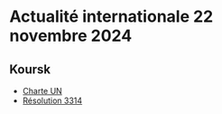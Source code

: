 # Actualité internationale 22 novembre 2024
## Koursk

- [Charte UN](https://www.un.org/fr/about-us/un-charter/full-text)
- [Résolution 3314](https://documents.un.org/doc/resolution/gen/nr0/740/75/pdf/nr074075.pdf)
